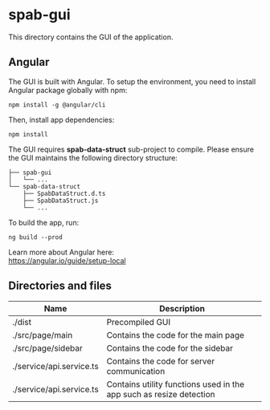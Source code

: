 # spab-gui
This directory contains the GUI of the application. 

## Angular
The GUI is built with Angular. To setup the environment, you need to install Angular package globally with npm:
```
npm install -g @angular/cli
```
  
Then, install app dependencies:
```
npm install
```
The GUI requires **spab-data-struct** sub-project to compile. Please ensure the GUI maintains the following directory structure:
```
├── spab-gui  
│   └── ...  
└── spab-data-struct  
    ├── SpabDataStruct.d.ts  
    ├── SpabDataStruct.js  
    └── ...  
```


To build the app, run:
```
ng build --prod
```

Learn more about Angular here:  
https://angular.io/guide/setup-local


## Directories and files
| Name | Description |
| - | - |
| ./dist                    | Precompiled GUI |
| ./src/page/main           | Contains the code for the main page |
| ./src/page/sidebar        | Contains the code for the sidebar |
| ./service/api.service.ts  | Contains the code for server communication |
| ./service/api.service.ts  | Contains utility functions used in the app such as resize detection |
